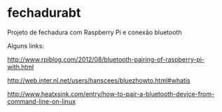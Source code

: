 # fechadurabt
Projeto de fechadura com Raspberry Pi e conexão bluetooth

Alguns links:

http://www.rpiblog.com/2012/08/bluetooth-pairing-of-raspberry-pi-with.html

http://web.inter.nl.net/users/hanscees/bluezhowto.html#whatis

http://www.heatxsink.com/entry/how-to-pair-a-bluetooth-device-from-command-line-on-linux


